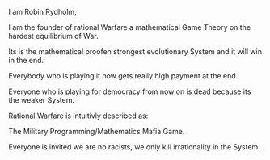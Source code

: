 I am Robin Rydholm,

I am the founder of rational Warfare a mathematical Game Theory on the hardest equilibrium of War.

Its is the mathematical proofen strongest evolutionary System and it will win in the end.

Everybody who is playing it now gets really high payment at the end.

Everyone who is playing for democracy from now on is dead because its the weaker System.

Rational Warfare is intuitivly described as:

The Military Programming/Mathematics Mafia Game.

Everyone is invited we are no racists, we only kill irrationality in the System.
